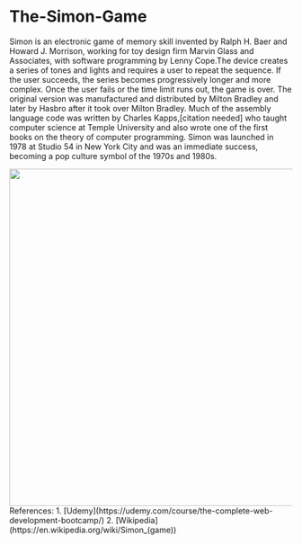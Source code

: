<h1 text-align="justify"> The-Simon-Game </h1>
<p text-align="justify">Simon is an electronic game of memory skill invented by Ralph H. Baer and Howard J. Morrison, working for toy design firm Marvin Glass and Associates, with software programming by Lenny Cope.The device creates a series of tones and lights and requires a user to repeat the sequence. If the user succeeds, the series becomes progressively longer and more complex. Once the user fails or the time limit runs out, the game is over. The original version was manufactured and distributed by Milton Bradley and later by Hasbro after it took over Milton Bradley. Much of the assembly language code was written by Charles Kapps,[citation needed] who taught computer science at Temple University and also wrote one of the first books on the theory of computer programming. Simon was launched in 1978 at Studio 54 in New York City and was an immediate success, becoming a pop culture symbol of the 1970s and 1980s.</p>
<img height="600" width="600" src="https://www.google.com/url?sa=i&url=https%3A%2F%2Fen.wikipedia.org%2Fwiki%2FSimon_(game)&psig=AOvVaw2LQ1ybLK0tobeuXYrfoQAO&ust=1596786168262000&source=images&cd=vfe&ved=0CAIQjRxqFwoTCJjT1ZWKhusCFQAAAAAdAAAAABAD">
References:
1. [Udemy](https://udemy.com/course/the-complete-web-development-bootcamp/)
2. [Wikipedia](https://en.wikipedia.org/wiki/Simon_(game))
